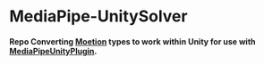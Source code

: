 # MediaPipe-UnitySolver

#### Repo Converting [Moetion](https://github.com/vignetteapp/Moetion) types to work within Unity for use with [MediaPipeUnityPlugin](https://github.com/homuler/MediaPipeUnityPlugin).
